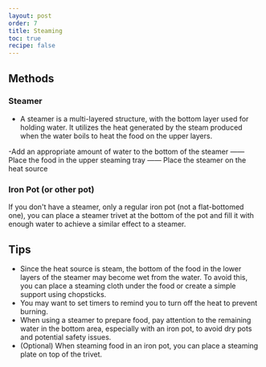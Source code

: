 ```yaml
---
layout: post
order: 7
title: Steaming
toc: true 
recipe: false
---
```


## Methods

### Steamer

- A steamer is a multi-layered structure, with the bottom layer used for holding water. It utilizes the heat generated by the steam produced when the water boils to heat the food on the upper layers.

-Add an appropriate amount of water to the bottom of the steamer —— Place the food in the upper steaming tray —— Place the steamer on the heat source

### Iron Pot (or other pot)

If you don't have a steamer, only a regular iron pot (not a flat-bottomed one), you can place a steamer trivet at the bottom of the pot and fill it with enough water to achieve a similar effect to a steamer.



## Tips

* Since the heat source is steam, the bottom of the food in the lower layers of the steamer may become wet from the water. To avoid this, you can place a steaming cloth under the food or create a simple support using chopsticks.
* You may want to  set timers to remind you to turn off the heat to prevent burning.
* When using a steamer to prepare food, pay attention to the remaining water in the bottom area, especially with an iron pot, to avoid dry pots and potential safety issues.
* (Optional) When steaming food in an iron pot, you can place a steaming plate on top of the trivet.
